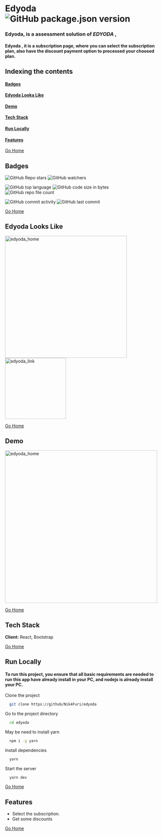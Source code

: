 # <h1 id="edyoda"> Edyoda ![GitHub package.json version](https://img.shields.io/github/package-json/v/Nik4Furi/edyoda) </h1>
### Edyoda, is a assessment solution of *EDYODA* , 
#### Edyoda , it is a subscription page, where you can select the subscription plan, also have the discount payment option to processed your choosed plan.


## Indexing the contents
####   <p><a href="#badges" >Badges</a></p>
####   <p><a href="#looks" >Edyoda Looka Like</a></p>
####   <p><a href="#demo" >Demo</a></p>
####   <p><a href="#stack" >Tech Stack</a></p>
####   <p><a href="#runLocally" >Run Locally</a></p>
####   <p><a href="#features" >Features</a></p>

<a href="#edyoda">Go Home </a>


## <h2 id="badges" >Badges </h2>


![GitHub Repo stars](https://img.shields.io/github/stars/Nik4Furi/edyoda?style=social) ![GitHub watchers](https://img.shields.io/github/watchers/Nik4Furi/edyoda?style=social)

![GitHub top language](https://img.shields.io/github/languages/top/Nik4Furi/edyoda)   ![GitHub code size in bytes](https://img.shields.io/github/languages/code-size/Nik4Furi/edyoda?style=flat-square) ![GitHub repo file count](https://img.shields.io/github/directory-file-count/Nik4Furi/edyoda) 

![GitHub commit activity](https://img.shields.io/github/commit-activity/m/Nik4Furi/edyoda)   ![GitHub last commit](https://img.shields.io/github/last-commit/Nik4Furi/edyoda)

<a href="#edyoda">Go Home </a>


## <h2 id="looks" >Edyoda Looks Like</h2>

<p text-align=left>
  <img src="https://github.com/Nik4Furi/TextNorm/assets/91304976/09931add-7252-4323-871e-de977aaed13a" width="400" height="" alt="edyoda_home"/>
  
  <img src="https://github.com/Nik4Furi/TextNorm/assets/91304976/eaa1a7f9-2f34-4190-b012-dd787c05e841" width="200" height="" alt="edyoda_link"/>  
</p>

<a href="#edyoda">Go Home </a>


## <h2 id="demo" >Demo</h2>

<p text-align=left>
  <img src="https://github.com/Nik4Furi/TextNorm/assets/91304976/edf8dd8a-3c5d-48f3-89b3-a8be1c1a6b40" width="500" height="" alt="edyoda_home"/>
  
</p>


<a href="#edyoda">Go Home </a>


## <h2 id="stack" >Tech Stack </h2>

**Client:** React, Bootstrap 

<a href="#edyoda">Go Home </a>



## <h2 id="runLocally" >Run Locally </h2>

#### To run this project, you ensure that all basic requirements are needed to run this app have already install in your PC, and nodejs is already install your PC.  

Clone the project

```bash
  git clone https://github/Nik4Furi/edyoda
```

Go to the project directory

```bash
  cd edyoda
```
May be need to install yarn

```bash
  npm i -g yarn
```

Install dependencies

```bash
  yarn
```

Start the server

```bash
  yarn dev
```

<a href="#edyoda">Go Home </a>

## <h2 id="features">Features </h2>

- Select the subscription.
- Get some discounts

<a href="#edyoda">Go Home </a>